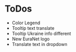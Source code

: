 # ToDos

- Color Legend
- Tooltip text translate
- Tooltip Ukraine info different
- New EuraNet logo
- Translate text in dropdown
